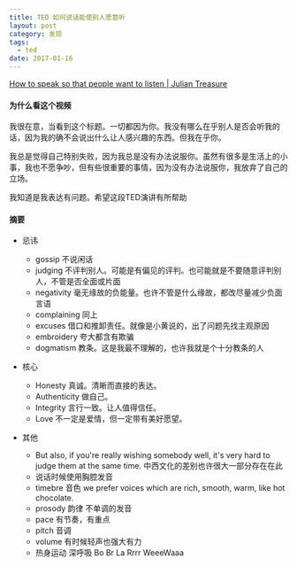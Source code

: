 ```yaml
---
title: TED 如何说话能使别人愿意听
layout: post
category: 发现
tags:
  - ted
date: 2017-01-16
---
```


[How to speak so that people want to listen | Julian Treasure](https://www.youtube.com/watch?v=eIho2S0ZahI#t=134.241602)

#### 为什么看这个视频

我很在意，当看到这个标题。一切都因为你。我没有哪么在乎别人是否会听我的话，因为我的确不会说出什么让人感兴趣的东西。但我在乎你。

我总是觉得自己特别失败，因为我总是没有办法说服你。虽然有很多是生活上的小事，我也不愿争吵，但有些很重要的事情，因为没有办法说服你，我放弃了自己的立场。

我知道是我表达有问题。希望这段TED演讲有所帮助

#### 摘要
* 忌讳
  - gossip 不说闲话
  - judging 不评判别人。可能是有偏见的评判。也可能就是不要随意评判别人，不管是否全面或片面
  - negativity 毫无缘故的负能量。也许不管是什么缘故，都改尽量减少负面言语
  - complaining 同上
  - excuses 借口和推卸责任。就像是小黄说的，出了问题先找主观原因
  - embroidery 夸大都含有欺骗
  - dogmatism 教条。这是我最不理解的，也许我就是个十分教条的人
* 核心
  - Honesty 真诚。清晰而直接的表达。
  - Authenticity 做自己。
  - Integrity 言行一致。让人值得信任。
  - Love 不一定是爱情，但一定带有美好愿望。

* 其他
  - But also, if you're really wishing somebody well, it's very hard to judge them at the same time. 中西文化的差别也许很大一部分存在在此
  - 说话时候使用胸腔发音
  - timebre 音色 we prefer voices which are rich, smooth, warm, like hot chocolate.
  - prosody 韵律 不单调的发音
  - pace 有节奏，有重点
  - pitch 音调
  - volume 有时候轻声也强大有力
  - 热身运动 深呼吸 Bo Br La Rrrr WeeeWaaa
